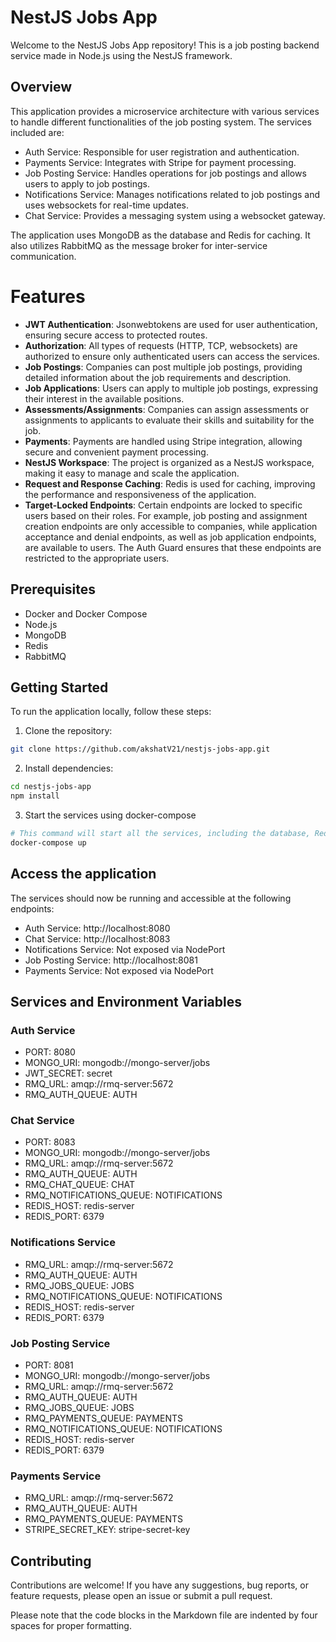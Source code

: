 # NestJS Jobs App

Welcome to the NestJS Jobs App repository! This is a job posting backend service made in Node.js using the NestJS framework.

## Overview

This application provides a microservice architecture with various services to handle different functionalities of the job posting system. The services included are:

- Auth Service: Responsible for user registration and authentication.
- Payments Service: Integrates with Stripe for payment processing.
- Job Posting Service: Handles operations for job postings and allows users to apply to job postings.
- Notifications Service: Manages notifications related to job postings and uses websockets for real-time updates.
- Chat Service: Provides a messaging system using a websocket gateway.

The application uses MongoDB as the database and Redis for caching. It also utilizes RabbitMQ as the message broker for inter-service communication.

# Features

- **JWT Authentication**: Jsonwebtokens are used for user authentication, ensuring secure access to protected routes.
- **Authorization**: All types of requests (HTTP, TCP, websockets) are authorized to ensure only authenticated users can access the services.
- **Job Postings**: Companies can post multiple job postings, providing detailed information about the job requirements and description.
- **Job Applications**: Users can apply to multiple job postings, expressing their interest in the available positions.
- **Assessments/Assignments**: Companies can assign assessments or assignments to applicants to evaluate their skills and suitability for the job.
- **Payments**: Payments are handled using Stripe integration, allowing secure and convenient payment processing.
- **NestJS Workspace**: The project is organized as a NestJS workspace, making it easy to manage and scale the application.
- **Request and Response Caching**: Redis is used for caching, improving the performance and responsiveness of the application.
- **Target-Locked Endpoints**: Certain endpoints are locked to specific users based on their roles. For example, job posting and assignment creation endpoints are only accessible to companies, while application acceptance and denial endpoints, as well as job application endpoints, are available to users. The Auth Guard ensures that these endpoints are restricted to the appropriate users.


## Prerequisites

- Docker and Docker Compose
- Node.js
- MongoDB
- Redis
- RabbitMQ

## Getting Started

To run the application locally, follow these steps:

1. Clone the repository:

```bash
git clone https://github.com/akshatV21/nestjs-jobs-app.git
```

2. Install dependencies:

```bash
cd nestjs-jobs-app
npm install
```

3. Start the services using docker-compose

```bash
# This command will start all the services, including the database, Redis, and RabbitMQ.
docker-compose up
```

## Access the application

The services should now be running and accessible at the following endpoints:

- Auth Service: http://localhost:8080
- Chat Service: http://localhost:8083
- Notifications Service: Not exposed via NodePort
- Job Posting Service: http://localhost:8081
- Payments Service: Not exposed via NodePort

## Services and Environment Variables

### Auth Service

- PORT: 8080
- MONGO_URI: mongodb://mongo-server/jobs
- JWT_SECRET: secret
- RMQ_URL: amqp://rmq-server:5672
- RMQ_AUTH_QUEUE: AUTH

### Chat Service

- PORT: 8083
- MONGO_URI: mongodb://mongo-server/jobs
- RMQ_URL: amqp://rmq-server:5672
- RMQ_AUTH_QUEUE: AUTH
- RMQ_CHAT_QUEUE: CHAT
- RMQ_NOTIFICATIONS_QUEUE: NOTIFICATIONS
- REDIS_HOST: redis-server
- REDIS_PORT: 6379

### Notifications Service

- RMQ_URL: amqp://rmq-server:5672
- RMQ_AUTH_QUEUE: AUTH
- RMQ_JOBS_QUEUE: JOBS
- RMQ_NOTIFICATIONS_QUEUE: NOTIFICATIONS
- REDIS_HOST: redis-server
- REDIS_PORT: 6379

### Job Posting Service

- PORT: 8081
- MONGO_URI: mongodb://mongo-server/jobs
- RMQ_URL: amqp://rmq-server:5672
- RMQ_AUTH_QUEUE: AUTH
- RMQ_JOBS_QUEUE: JOBS
- RMQ_PAYMENTS_QUEUE: PAYMENTS
- RMQ_NOTIFICATIONS_QUEUE: NOTIFICATIONS
- REDIS_HOST: redis-server
- REDIS_PORT: 6379

### Payments Service

- RMQ_URL: amqp://rmq-server:5672
- RMQ_AUTH_QUEUE: AUTH
- RMQ_PAYMENTS_QUEUE: PAYMENTS
- STRIPE_SECRET_KEY: stripe-secret-key

## Contributing

Contributions are welcome! If you have any suggestions, bug reports, or feature requests, please open an issue or submit a pull request.

Please note that the code blocks in the Markdown file are indented by four spaces for proper formatting.
